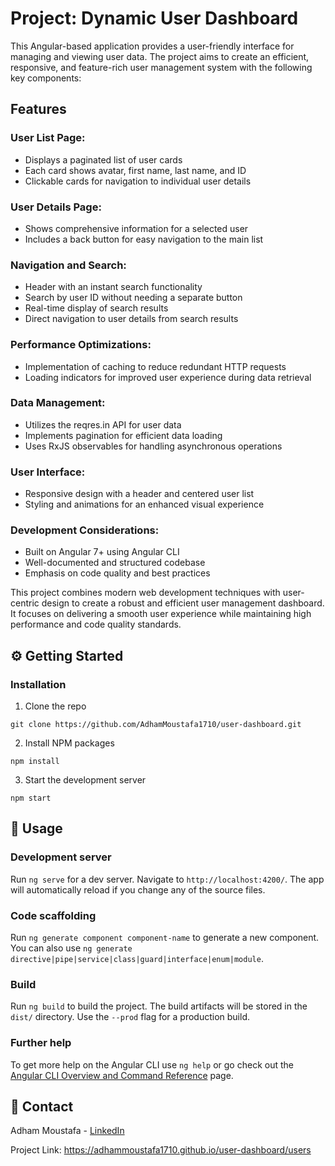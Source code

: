 
# Project: Dynamic User Dashboard

This Angular-based application provides a user-friendly interface for managing and viewing user data. The project aims to create an efficient, responsive, and feature-rich user management system with the following key components:

## Features

### User List Page:
- Displays a paginated list of user cards
- Each card shows avatar, first name, last name, and ID
- Clickable cards for navigation to individual user details

### User Details Page:
- Shows comprehensive information for a selected user
- Includes a back button for easy navigation to the main list

### Navigation and Search:
- Header with an instant search functionality
- Search by user ID without needing a separate button
- Real-time display of search results
- Direct navigation to user details from search results

### Performance Optimizations:
- Implementation of caching to reduce redundant HTTP requests
- Loading indicators for improved user experience during data retrieval

### Data Management:
- Utilizes the reqres.in API for user data
- Implements pagination for efficient data loading
- Uses RxJS observables for handling asynchronous operations

### User Interface:
- Responsive design with a header and centered user list
- Styling and animations for an enhanced visual experience

### Development Considerations:
- Built on Angular 7+ using Angular CLI
- Well-documented and structured codebase
- Emphasis on code quality and best practices

This project combines modern web development techniques with user-centric design to create a robust and efficient user management dashboard. It focuses on delivering a smooth user experience while maintaining high performance and code quality standards.

## ⚙️ Getting Started

### Installation

1. Clone the repo
```
git clone https://github.com/AdhamMoustafa1710/user-dashboard.git
```
2. Install NPM packages
```
npm install
```
3. Start the development server
```
npm start
```

## 🚀 Usage

### Development server

Run `ng serve` for a dev server. Navigate to `http://localhost:4200/`. The app will automatically reload if you change any of the source files.

### Code scaffolding

Run `ng generate component component-name` to generate a new component. You can also use `ng generate directive|pipe|service|class|guard|interface|enum|module`.

### Build

Run `ng build` to build the project. The build artifacts will be stored in the `dist/` directory. Use the `--prod` flag for a production build.

### Further help

To get more help on the Angular CLI use `ng help` or go check out the [Angular CLI Overview and Command Reference](https://angular.io/cli) page.

## 📧 Contact

Adham Moustafa - [LinkedIn](https://www.linkedin.com/in/adham09/)

Project Link: https://adhammoustafa1710.github.io/user-dashboard/users
